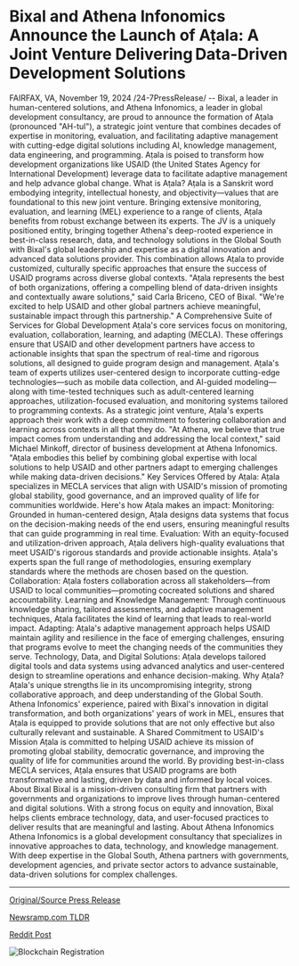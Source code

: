 # Bixal and Athena Infonomics Announce the Launch of Aṭala: A Joint Venture Delivering Data-Driven Development Solutions

FAIRFAX, VA, November 19, 2024 /24-7PressRelease/ -- Bixal, a leader in human-centered solutions, and Athena Infonomics, a leader in global development consultancy, are proud to announce the formation of Aṭala (pronounced "AH-tul"), a strategic joint venture that combines decades of expertise in monitoring, evaluation, and facilitating adaptive management with cutting-edge digital solutions including AI, knowledge management, data engineering, and programming. Aṭala is poised to transform how development organizations like USAID (the United States Agency for International Development) leverage data to facilitate adaptive management and help advance global change.   What is Aṭala?   Aṭala is a Sanskrit word embodying integrity, intellectual honesty, and objectivity—values that are foundational to this new joint venture. Bringing extensive monitoring, evaluation, and learning (MEL) experience to a range of clients, Aṭala benefits from robust exchange between its experts. The JV is a uniquely positioned entity, bringing together Athena's deep-rooted experience in best-in-class research, data, and technology solutions in the Global South with Bixal's global leadership and expertise as a digital innovation and advanced data solutions provider. This combination allows Aṭala to provide customized, culturally specific approaches that ensure the success of USAID programs across diverse global contexts.   "Aṭala represents the best of both organizations, offering a compelling blend of data-driven insights and contextually aware solutions," said Carla Briceno, CEO of Bixal. "We're excited to help USAID and other global partners achieve meaningful, sustainable impact through this partnership."   A Comprehensive Suite of Services for Global Development   Aṭala's core services focus on monitoring, evaluation, collaboration, learning, and adapting (MECLA). These offerings ensure that USAID and other development partners have access to actionable insights that span the spectrum of real-time and rigorous solutions, all designed to guide program design and management. Aṭala's team of experts utilizes user-centered design to incorporate cutting-edge technologies—such as mobile data collection, and AI-guided modeling—along with time-tested techniques such as adult-centered learning approaches, utilization-focused evaluation, and monitoring systems tailored to programming contexts. As a strategic joint venture, Aṭala's experts approach their work with a deep commitment to fostering collaboration and learning across contexts in all that they do.   "At Athena, we believe that true impact comes from understanding and addressing the local context," said Michael Minkoff, director of business development at Athena Infonomics. "Aṭala embodies this belief by combining global expertise with local solutions to help USAID and other partners adapt to emerging challenges while making data-driven decisions."   Key Services Offered by Aṭala:  Aṭala specializes in MECLA services that align with USAID's mission of promoting global stability, good governance, and an improved quality of life for communities worldwide. Here's how Aṭala makes an impact:   Monitoring: Grounded in human-centered design, Aṭala designs data systems that focus on the decision-making needs of the end users, ensuring meaningful results that can guide programming in real time.   Evaluation: With an equity-focused and utilization-driven approach, Aṭala delivers high-quality evaluations that meet USAID's rigorous standards and provide actionable insights. Aṭala's experts span the full range of methodologies, ensuring exemplary standards where the methods are chosen based on the question.   Collaboration: Aṭala fosters collaboration across all stakeholders—from USAID to local communities—promoting cocreated solutions and shared accountability.   Learning and Knowledge Management: Through continuous knowledge sharing, tailored assessments, and adaptive management techniques, Aṭala facilitates the kind of learning that leads to real-world impact.   Adapting: Aṭala's adaptive management approach helps USAID maintain agility and resilience in the face of emerging challenges, ensuring that programs evolve to meet the changing needs of the communities they serve.   Technology, Data, and Digital Solutions: Aṭala develops tailored digital tools and data systems using advanced analytics and user-centered design to streamline operations and enhance decision-making.   Why Aṭala?   Aṭala's unique strengths lie in its uncompromising integrity, strong collaborative approach, and deep understanding of the Global South. Athena Infonomics' experience, paired with Bixal's innovation in digital transformation, and both organizations' years of work in MEL, ensures that Aṭala is equipped to provide solutions that are not only effective but also culturally relevant and sustainable.   A Shared Commitment to USAID's Mission   Aṭala is committed to helping USAID achieve its mission of promoting global stability, democratic governance, and improving the quality of life for communities around the world. By providing best-in-class MECLA services, Aṭala ensures that USAID programs are both transformative and lasting, driven by data and informed by local voices.  About Bixal Bixal is a mission-driven consulting firm that partners with governments and organizations to improve lives through human-centered and digital solutions. With a strong focus on equity and innovation, Bixal helps clients embrace technology, data, and user-focused practices to deliver results that are meaningful and lasting.   About Athena Infonomics Athena Infonomics is a global development consultancy that specializes in innovative approaches to data, technology, and knowledge management. With deep expertise in the Global South, Athena partners with governments, development agencies, and private sector actors to advance sustainable, data-driven solutions for complex challenges. 

---

[Original/Source Press Release](https://www.24-7pressrelease.com/press-release/516319/bixal-and-athena-infonomics-announce-the-launch-of-a%E1%B9%ADala-a-joint-venture-deliveringdata-driven-development-solutions)
                    

[Newsramp.com TLDR](https://newsramp.com/curated-news/bixal-and-athena-infonomics-form-atala-to-revolutionize-data-driven-global-development/bba3ed029e6333e455cd6d1b5948fa5a) 

 



[Reddit Post](https://www.reddit.com/r/newsramp/comments/1gusiq7/bixal_and_athena_infonomics_form_aṭala_to/) 



![Blockchain Registration](https://cdn.newsramp.app/24-7PressRelease/qrcode/2411/19/riftFC3L.webp)